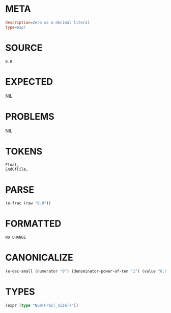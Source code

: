 # META
~~~ini
description=Zero as a decimal literal
type=expr
~~~
# SOURCE
~~~roc
0.0
~~~
# EXPECTED
NIL
# PROBLEMS
NIL
# TOKENS
~~~zig
Float,
EndOfFile,
~~~
# PARSE
~~~clojure
(e-frac (raw "0.0"))
~~~
# FORMATTED
~~~roc
NO CHANGE
~~~
# CANONICALIZE
~~~clojure
(e-dec-small (numerator "0") (denominator-power-of-ten "1") (value "0.0"))
~~~
# TYPES
~~~clojure
(expr (type "Num(Frac(_size))"))
~~~
